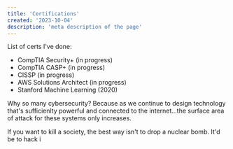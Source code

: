 ```yaml
---
title: 'Certifications'
created: '2023-10-04'
description: 'meta description of the page'
---
```


List of certs I've done:

- CompTIA Security+ (in progress)
- CompTIA CASP+ (in progress)
- CISSP (in progress)
- AWS Solutions Architect (in progress)
- Stanford Machine Learning (2020)

Why so many cybersecurity? Because as we continue to design technology that's sufficienlty powerful and connected to the internet...the surface area of attack for these systems only increases.

If you want to kill a society, the best way isn't to drop a nuclear bomb. It'd be to hack i
